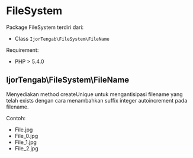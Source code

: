 # FileSystem

Package FileSystem terdiri dari:

  - Class ```IjorTengab\FileSystem\FileName```

Requirement:
  - PHP > 5.4.0


## IjorTengab\FileSystem\FileName

Menyediakan method createUnique untuk mengantisipasi filename yang telah exists
dengan cara menambahkan suffix integer autoincrement pada filename.

Contoh:
 - File.jpg
 - File_0.jpg
 - File_1.jpg
 - File_2.jpg
